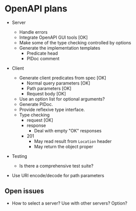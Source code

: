 # OpenAPI plans

  - Server
    - Handle errors
    - Integrate OpenAPI GUI tools				[OK]
    - Make some of the type checking controlled by options
    - Generate the implementation templates
      - Predicate head
      - PlDoc comment

  - Client
    - Generate client predicates from spec			[OK]
      - Normal query parameters					[OK]
      - Path parameters						[OK]
      - Request body						[OK]
    - Use an option list for optional arguments?
    - Generate PlDoc.
    - Provide reflexive type interface.
    - Type checking
      - request							[OK]
      - response
        - Deal with empty "OK" responses
	  - 201
	    - May read result from `Location` header
	    - May return the object proper

  - Testing
    - Is there a comprehensive test suite?

  - Use URI encode/decode for path parameters

## Open issues

  - How to select a server?  Use with other servers?  Option?
